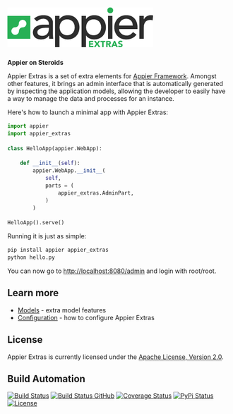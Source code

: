 # [![Appier Framework Extras](res/logo.png)](http://appier-extras.hive.pt)

**Appier on Steroids**

Appier Extras is a set of extra elements for [Appier Framework](http://appier.hive.pt).
Amongst other features, it brings an admin interface that is automatically generated
by inspecting the application models, allowing the developer to easily have a way to manage
the data and processes for an instance.

Here's how to launch a minimal app with Appier Extras:

```python
import appier
import appier_extras

class HelloApp(appier.WebApp):

    def __init__(self):
        appier.WebApp.__init__(
            self,
            parts = (
                appier_extras.AdminPart,
            )
        )

HelloApp().serve()
```

Running it is just as simple:

```bash
pip install appier appier_extras
python hello.py
```

You can now go to [http://localhost:8080/admin](http://localhost:8080/admin) and login with root/root.

## Learn more

* [Models](doc/models.md) - extra model features
* [Configuration](doc/configuration.md) - how to configure Appier Extras

## License

Appier Extras is currently licensed under the [Apache License, Version 2.0](http://www.apache.org/licenses/).

## Build Automation

[![Build Status](https://app.travis-ci.com/hivesolutions/appier-extras.svg?branch=master)](https://travis-ci.com/github/hivesolutions/appier-extras)
[![Build Status GitHub](https://github.com/hivesolutions/appier-extras/workflows/Main%20Workflow/badge.svg)](https://github.com/hivesolutions/appier-extras/actions)
[![Coverage Status](https://coveralls.io/repos/hivesolutions/appier-extras/badge.svg?branch=master)](https://coveralls.io/r/hivesolutions/appier-extras?branch=master)
[![PyPi Status](https://img.shields.io/pypi/v/appier-extras.svg)](https://pypi.python.org/pypi/appier-extras)
[![License](https://img.shields.io/badge/license-Apache%202.0-blue.svg)](https://www.apache.org/licenses/)

